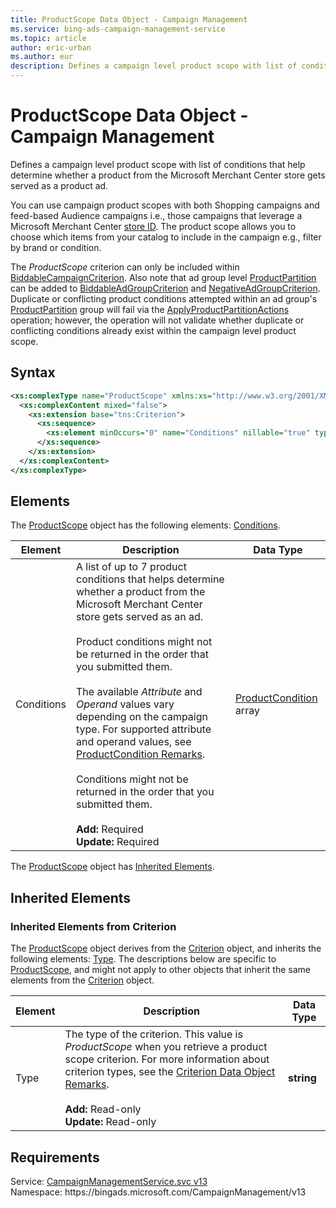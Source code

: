 ```yaml
---
title: ProductScope Data Object - Campaign Management
ms.service: bing-ads-campaign-management-service
ms.topic: article
author: eric-urban
ms.author: eur
description: Defines a campaign level product scope with list of conditions that help determine whether a product from the Microsoft Merchant Center store gets served as a product ad.
---
```

# ProductScope Data Object - Campaign Management
Defines a campaign level product scope with list of conditions that help determine whether a product from the Microsoft Merchant Center store gets served as a product ad.

You can use campaign product scopes with both Shopping campaigns and feed-based Audience campaigns i.e., those campaigns that leverage a Microsoft Merchant Center [store ID](shoppingsetting.md#storeid). The product scope allows you to choose which items from your catalog to include in the campaign e.g., filter by  brand or condition. 

The *ProductScope* criterion can only be included within [BiddableCampaignCriterion](biddablecampaigncriterion.md). Also note that ad group level [ProductPartition](productpartition.md) can be added to [BiddableAdGroupCriterion](biddableadgroupcriterion.md) and [NegativeAdGroupCriterion](negativeadgroupcriterion.md). Duplicate or conflicting product conditions attempted within an ad group's [ProductPartition](productpartition.md) group will fail via the [ApplyProductPartitionActions](applyproductpartitionactions.md) operation; however, the operation will not validate whether duplicate or conflicting conditions already exist within the campaign level product scope.

## Syntax
```xml
<xs:complexType name="ProductScope" xmlns:xs="http://www.w3.org/2001/XMLSchema">
  <xs:complexContent mixed="false">
    <xs:extension base="tns:Criterion">
      <xs:sequence>
        <xs:element minOccurs="0" name="Conditions" nillable="true" type="tns:ArrayOfProductCondition" />
      </xs:sequence>
    </xs:extension>
  </xs:complexContent>
</xs:complexType>
```

## <a name="elements"></a>Elements

The [ProductScope](productscope.md) object has the following elements: [Conditions](#conditions).

|Element|Description|Data Type|
|-----------|---------------|-------------|
|<a name="conditions"></a>Conditions|A list of up to 7 product conditions that helps determine whether a product from the Microsoft Merchant Center store gets served as an ad.<br/><br/>Product conditions might not be returned in the order that you submitted them.<br/><br/>The available *Attribute* and *Operand* values vary depending on the campaign type. For supported attribute and operand values, see [ProductCondition Remarks](productcondition.md#remarks).<br/><br/>Conditions might not be returned in the order that you submitted them.<br/><br/>**Add:** Required<br/>**Update:** Required|[ProductCondition](productcondition.md) array|

The [ProductScope](productscope.md) object has [Inherited Elements](#inheritedelements).

## <a name="inheritedelements"></a>Inherited Elements

### <a name="inheritedelementscriterion"></a>Inherited Elements from Criterion
The [ProductScope](productscope.md) object derives from the [Criterion](criterion.md) object, and inherits the following elements: [Type](#type). The descriptions below are specific to [ProductScope](productscope.md), and might not apply to other objects that inherit the same elements from the [Criterion](criterion.md) object.  

|Element|Description|Data Type|
|-----------|---------------|-------------|
|<a name="type"></a>Type|The type of the criterion. This value is *ProductScope* when you retrieve a product scope criterion. For more information about criterion types, see the [Criterion Data Object Remarks](criterion.md#remarks).<br/><br/>**Add:** Read-only<br/>**Update:** Read-only|**string**|

## Requirements
Service: [CampaignManagementService.svc v13](https://campaign.api.bingads.microsoft.com/Api/Advertiser/CampaignManagement/v13/CampaignManagementService.svc)  
Namespace: https\://bingads.microsoft.com/CampaignManagement/v13  

